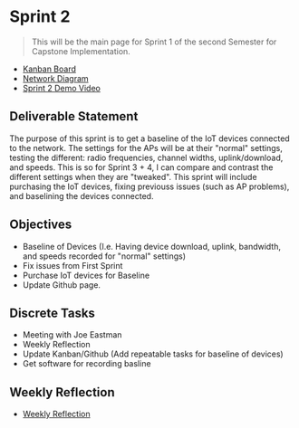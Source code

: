 # Sprint 2
> This will be the main page for Sprint 1 of the second Semester for Capstone Implementation.

* [Kanban Board](https://github.com/users/seabar24/projects/3)
* [Network Diagram](https://drive.google.com/file/d/1zrc5vB-Zh1cNHJ6gfCdMh-HSubxW-pPK/view?usp=sharing)
* [Sprint 2 Demo Video]()

## Deliverable Statement
The purpose of this sprint is to get a baseline of the IoT devices connected to the network. The settings for the APs will be at their "normal" settings, testing the different: radio frequencies, channel widths, uplink/download, and speeds. This is so for Sprint 3 + 4, I can compare and contrast the different settings when they are "tweaked". This sprint will include purchasing the IoT devices, fixing previouss issues (such as AP problems), and baselining the devices connected.
## Objectives
- Baseline of Devices (I.e. Having device download, uplink, bandwidth, and speeds recorded for "normal" settings)
- Fix issues from First Sprint
- Purchase IoT devices for Baseline
- Update Github page.
## Discrete Tasks
- Meeting with Joe Eastman
- Weekly Reflection
- Update Kanban/Github (Add repeatable tasks for baseline of devices)
- Get software for recording basline

## Weekly Reflection
- [Weekly Reflection](https://github.com/seabar24/Capstone/wiki/Weekly-Reflection)
